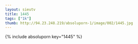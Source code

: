 ```yaml
--- 
layout: sieutv
title: 1445
tags: ["1k"]
thumb: http://94.23.248.219/absoluporn-1/image/002/1445.jpg
---
```

{% include absoluporn key="1445" %} 
